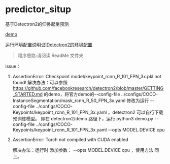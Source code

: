 # predictor_situp
基于Detectron2的仰卧起坐预测

[demo](http://player.bilibili.com/player.html?aid=370262057&bvid=BV14Z4y1x7mp&cid=178694480&page=1)

运行环境配置说明:[即Detectron2的环境配置](https://github.com/facebookresearch/detectron2/blob/master/INSTALL.md)

> 程序思路:请阅读 ReadMe 文件夹

issue：
1. AssertionError: Checkpoint model/keypoint_rcnn_R_101_FPN_3x.pkl not found!
  解决办法：可以参照 https://github.com/facebookresearch/detectron2/blob/master/GETTING_STARTED.md 的demo，将官方demo的--config-file ../configs/COCO-InstanceSegmentation/mask_rcnn_R_50_FPN_3x.yaml 修改为运行 --config-file ../configs/COCO-Keypoints/keypoint_rcnn_R_101_FPN_3x.yaml ，detectron2 可以自行下载预训练模型。 即在 detectron2/demo 路径下，运行 python3 demo.py  --config-file ../configs/COCO-Keypoints/keypoint_rcnn_R_101_FPN_3x.yaml  --opts MODEL.DEVICE cpu
  
2.  AssertionError: Torch not compiled with CUDA enabled

    解决办法：运行时 添加参数： --opts MODEL.DEVICE cpu   ，使用方法 同上。


    


